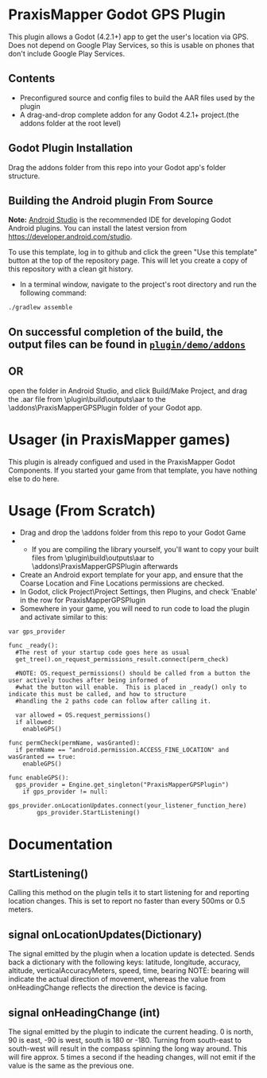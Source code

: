 # PraxisMapper Godot GPS Plugin
This plugin allows a Godot (4.2.1+) app to get the user's location via GPS. Does not depend on Google Play Services, so 
this is usable on phones that don't include Google Play Services.

## Contents
* Preconfigured source and config files to build the AAR files used by the plugin
* A drag-and-drop complete addon for any Godot 4.2.1+ project.(the addons folder at the root level)

## Godot Plugin Installation
Drag the addons folder from this repo into your Godot app's folder structure. 

## Building the Android plugin From Source
**Note:** [Android Studio](https://developer.android.com/studio) is the recommended IDE for
developing Godot Android plugins. 
You can install the latest version from https://developer.android.com/studio.

To use this template, log in to github and click the green "Use this template" button at the top 
of the repository page.
This will let you create a copy of this repository with a clean git history.

- In a terminal window, navigate to the project's root directory and run the following command:
```
./gradlew assemble
```
On successful completion of the build, the output files can be found in
[`plugin/demo/addons`](plugin/demo/addons)
-----
OR
-----
open the folder in Android Studio, and click Build/Make Project, and drag the .aar file from 
\plugin\build\outputs\aar to the \addons\PraxisMapperGPSPlugin folder of your Godot app.

# Usager (in PraxisMapper games)
This plugin is already configued and used in the PraxisMapper Godot Components. If you started your game from that template,
you have nothing else to do here.

# Usage (From Scratch)
* Drag and drop the \addons folder from this repo to your Godot Game
* * If you are compiling the library yourself, you'll want to copy your built files from \plugin\build\outputs\aar to \addons\PraxisMapperGPSPlugin afterwards
* Create an Android export template for your app, and ensure that the Coarse Location and Fine Locations permissions are checked.
* In Godot, click Project\Project Settings, then Plugins, and check 'Enable' in the row for PraxisMapperGPSPlugin
* Somewhere in your game, you will need to run code to load the plugin and activate similar to this:
```
var gps_provider

func _ready():
  #The rest of your startup code goes here as usual
  get_tree().on_request_permissions_result.connect(perm_check)
  
  #NOTE: OS.request_permissions() should be called from a button the user actively touches after being informed of 
  #what the button will enable.  This is placed in _ready() only to indicate this must be called, and how to structure
  #handling the 2 paths code can follow after calling it.

  var allowed = OS.request_permissions() 
  if allowed:
    enableGPS()

func permCheck(permName, wasGranted):
  if permName == "android.permission.ACCESS_FINE_LOCATION" and wasGranted == true:
    enableGPS()

func enableGPS():
  gps_provider = Engine.get_singleton("PraxisMapperGPSPlugin")
    if gps_provider != null:
      gps_provider.onLocationUpdates.connect(your_listener_function_here)
	    gps_provider.StartListening()
```

# Documentation

## StartListening()
Calling this method on the plugin tells it to start listening for and reporting location changes.
This is set to report no faster than every 500ms or 0.5 meters.

## signal onLocationUpdates(Dictionary)
The signal emitted by the plugin when a location update is detected.
Sends back a dictionary with the following keys:
latitude, longitude, accuracy, altitude, verticalAccuracyMeters, speed, time, bearing
NOTE: bearing will indicate the actual direction of movement, whereas the value from onHeadingChange 
reflects the direction the device is facing.

## signal onHeadingChange (int)
The signal emitted by the plugin to indicate the current heading.
0 is north, 90 is east, -90 is west, south is 180 or -180. Turning from south-east to south-west will result in the compass spinning the long way around.
This will fire approx. 5 times a second if the heading changes, will not emit if the value is the same as the previous one.
